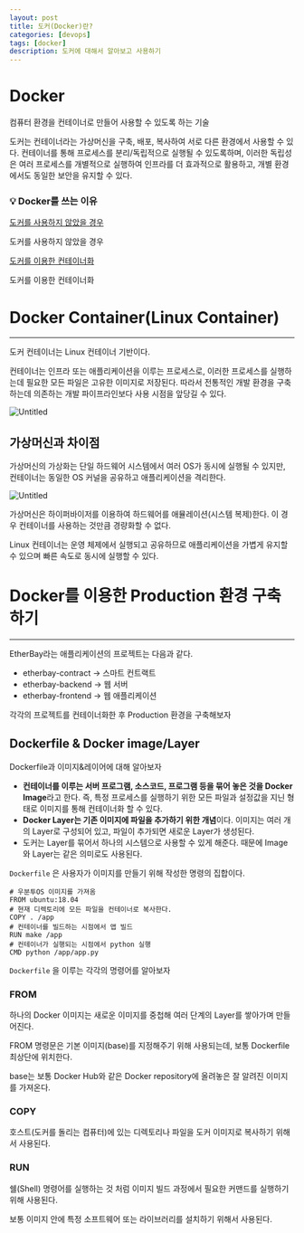 ```yaml
---
layout: post
title: 도커(Docker)란?
categories: [devops]
tags: [docker]
description: 도커에 대해서 알아보고 사용하기
---
```


# Docker

컴퓨터 환경을 컨테이너로 만들어 사용할 수 있도록 하는 기술

도커는 컨테이너라는 가상머신을 구축, 배포, 복사하여 서로 다른 환경에서 사용할 수 있다. 컨테이너를 통해 프로세스를 분리/독립적으로 실행될 수 있도록하며, 이러한 독립성은 여러 프로세스를 개별적으로 실행하여 인프라를 더 효과적으로 활용하고, 개별 환경에서도 동일한 보안을 유지할 수 있다.

### 💡 Docker를 쓰는 이유

[도커를 사용하지 않았을 경우](https://youtu.be/rhTPPYtuZQU)

도커를 사용하지 않았을 경우

[도커를 이용한 컨테이너화](https://youtu.be/uBiMvndwLuU)

도커를 이용한 컨테이너화

# Docker Container(Linux Container)

---

도커 컨테이너는 Linux 컨테이너 기반이다.

컨테이너는 인프라 또는 애플리케이션을 이루는 프로세스로, 이러한 프로세스를 실행하는데 필요한 모든 파일은 고유한 이미지로 저장된다. 따라서 전통적인 개발 환경을 구축하는데 의존하는 개발 파이프라인보다 사용 시점을 앞당길 수 있다.

![Untitled](https://boy672820.github.io/assets/images/2022-03-18-docker/Untitled.png)

## 가상머신과 차이점

가상머신의 가상화는 단일 하드웨어 시스템에서 여러 OS가 동시에 실행될 수 있지만, 컨테이너는 동일한 OS 커널을 공유하고 애플리케이션을 격리한다.

![Untitled](https://boy672820.github.io/assets/images/2022-03-18-docker/Untitled-1.png)

가상머신은 하이퍼바이저를 이용하여 하드웨어를 애뮬레이션(시스템 복제)한다. 이 경우 컨테이너를 사용하는 것만큼 경량화할 수 없다.

Linux 컨테이너는 운영 체제에서 실행되고 공유하므로 애플리케이션을 가볍게 유지할 수 있으며 빠른 속도로 동시에 실행할 수 있다.

# Docker를 이용한 Production 환경 구축하기

---

EtherBay라는 애플리케이션의 프로젝트는 다음과 같다.

- etherbay-contract → 스마트 컨트랙트
- etherbay-backend → 웹 서버
- etherbay-frontend → 웹 애플리케이션

각각의 프로젝트를 컨테이너화한 후 Production 환경을 구축해보자

## Dockerfile & Docker image/Layer

Dockerfile과 이미지&레이어에 대해 알아보자

- **컨테이너를 이루는 서버 프로그램, 소스코드, 프로그램 등을 묶어 놓은 것을 Docker Image**라고 한다. 즉, 특정 프로세스를 실행하기 위한 모든 파일과 설정값을 지닌 형태로 이미지를 통해 컨테이너화 할 수 있다.
- **Docker Layer는 기존 이미지에 파일을 추가하기 위한 개념**이다. 이미지는 여러 개의 Layer로 구성되어 있고, 파일이 추가되면 새로운 Layer가 생성된다.
- 도커는 Layer를 묶어서 하나의 시스템으로 사용할 수 있게 해준다. 때문에 Image와 Layer는 같은 의미로도 사용된다.

`Dockerfile` 은 사용자가 이미지를 만들기 위해 작성한 명령의 집합이다.

```tsx
# 우분투OS 이미지를 가져옴
FROM ubuntu:18.04
# 현재 디렉토리에 모든 파일을 컨테이너로 복사한다.
COPY . /app
# 컨테이너를 빌드하는 시점에서 앱 빌드
RUN make /app
# 컨테이너가 실행되는 시점에서 python 실행
CMD python /app/app.py
```

`Dockerfile` 을 이루는 각각의 명령어를 알아보자

### FROM

하나의 Docker 이미지는 새로운 이미지를 중첩해 여러 단계의 Layer를 쌓아가며 만들어진다.

FROM 명령문은 기본 이미지(base)를 지정해주기 위해 사용되는데, 보통 Dockerfile 최상단에 위치한다.

base는 보통 Docker Hub와 같은 Docker repository에 올려놓은 잘 알려진 이미지를 가져온다.

### COPY

호스트(도커를 돌리는 컴퓨터)에 있는 디렉토리나 파일을 도커 이미지로 복사하기 위해서 사용된다.

### RUN

쉘(Shell) 명령어를 실행하는 것 처럼 이미지 빌드 과정에서 필요한 커맨드를 실행하기 위해 사용된다.

보통 이미지 안에 특정 소프트웨어 또는 라이브러리를 설치하기 위해서 사용된다.
